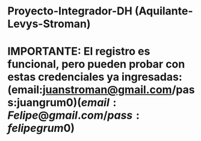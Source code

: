 # Proyecto-Integrador-DH (Aquilante-Levys-Stroman)

# IMPORTANTE: El registro es funcional, pero pueden probar con estas credenciales ya ingresadas: (email:juanstroman@gmail.com/pass:juangrum0$) (email:Felipe@gmail.com/pass:felipegrum0$)
